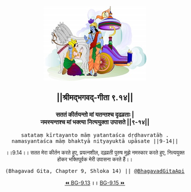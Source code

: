 <center><img src="../../asset/BG.png" alt="#API #bhagavadgitaapi #slok #nodejs #js #api #gitaapi #krishna #hinduism #vedic #ISKCON #shreemadbhagavadgita #technology"/>
<h2>||श्रीमद्‍भगवद्‍-गीता ९.१४||</h2>
<h3>सततं कीर्तयन्तो मां यतन्तश्च दृढव्रताः |<br/>नमस्यन्तश्च मां भक्त्या नित्ययुक्ता उपासते ||९-१४||</h3>
<pre>satataṃ kīrtayanto māṃ yatantaśca dṛḍhavratāḥ .<br/>namasyantaśca māṃ bhaktyā nityayuktā upāsate ||9-14||</pre>
<p>।।9.14।। सतत मेरा कीर्तन करते हुए, प्रयत्नशील, दढ़व्रती पुरुष मुझे नमस्कार करते हुए, नित्ययुक्त होकर भक्तिपूर्वक मेरी उपासना करते हैं।।</p>
<pre>(Bhagavad Gita, Chapter 9, Shloka 14) || <a href="https://twitter.com/bhagavadgitaapi">@BhagavadGitaApi</a></pre><a href="../../9/13">⏪  BG-9.13</a><b>        ।।        </b><a href="../../9/15">BG-9.15  ⏩</a></center></center>
